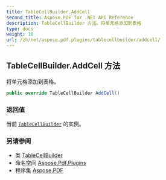 ```yaml
---
title: TableCellBuilder.AddCell
second_title: Aspose.PDF for .NET API Reference
description: TableCellBuilder 方法。将单元格添加到表格
type: docs
weight: 10
url: /zh/net/aspose.pdf.plugins/tablecellbuilder/addcell/
---
```

## TableCellBuilder.AddCell 方法

将单元格添加到表格。

```csharp
public override TableCellBuilder AddCell()
```

### 返回值

当前 [`TableCellBuilder`](../) 的实例。

### 另请参阅

* 类 [TableCellBuilder](../)
* 命名空间 [Aspose.Pdf.Plugins](../../../aspose.pdf.plugins/)
* 程序集 [Aspose.PDF](../../../)